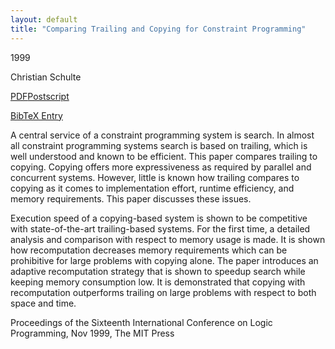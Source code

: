 ```yaml
---
layout: default
title: "Comparing Trailing and Copying for Constraint Programming"
---
```



1999


Christian Schulte



[PDF](http://www.ps.uni-sb.de/PapersOz/ProgrammingSysLab/copying.pdf)[Postscript](http://www.ps.uni-sb.de/PapersOz/ProgrammingSysLab/copying.ps.gz)

[BibTeX Entry](http://www.ps.uni-sb.de/PapersOz/abstracts/copying.bib)



A central service of a constraint programming
system is search. In almost all constraint
programming systems search is based on trailing,
which is well understood and known to be
efficient.  This paper compares trailing to
copying. Copying offers more expressiveness as
required by parallel and concurrent
systems. However, little is known how trailing
compares to copying as it comes to implementation
effort, runtime efficiency, and memory
requirements. This paper discusses these issues.




Execution speed of a copying-based system is shown
to be competitive with state-of-the-art
trailing-based systems. For the first time, a
detailed analysis and comparison with respect to
memory usage is made.  It is shown how
recomputation decreases memory requirements which
can be prohibitive for large problems with copying
alone. The paper introduces an adaptive
recomputation strategy that is shown to speedup
search while keeping memory consumption low. It is
demonstrated that copying with recomputation
outperforms trailing on large problems with
respect to both space and time.




Proceedings of the Sixteenth International Conference on Logic Programming, Nov
  1999, The MIT Press




